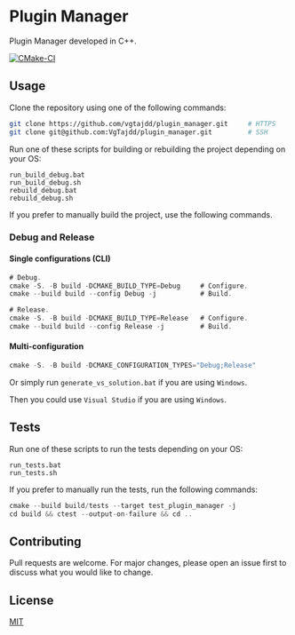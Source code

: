 # Plugin Manager

Plugin Manager developed in C++.

[![CMake-CI](https://github.com/VgTajdd/plugin_manager/actions/workflows/cmake.yml/badge.svg)](https://github.com/VgTajdd/plugin_manager/actions/workflows/cmake.yml)

## Usage

Clone the repository using one of the following commands:

```bash
git clone https://github.com/vgtajdd/plugin_manager.git     # HTTPS
git clone git@github.com:VgTajdd/plugin_manager.git         # SSH
```

Run one of these scripts for building or rebuilding the project depending on your OS:

```
run_build_debug.bat
run_build_debug.sh
rebuild_debug.bat
rebuild_debug.sh
```

If you prefer to manually build the project, use the following commands.

### Debug and Release

#### Single configurations (CLI)

```js
# Debug.
cmake -S. -B build -DCMAKE_BUILD_TYPE=Debug     # Configure.
cmake --build build --config Debug -j           # Build.

# Release.
cmake -S. -B build -DCMAKE_BUILD_TYPE=Release   # Configure.
cmake --build build --config Release -j         # Build.
```

#### Multi-configuration
```js
cmake -S. -B build -DCMAKE_CONFIGURATION_TYPES="Debug;Release"
```
Or simply run ```generate_vs_solution.bat``` if you are using ```Windows```.

Then you could use ```Visual Studio``` if you are using ```Windows```.

## Tests

Run one of these scripts to run the tests depending on your OS:

```
run_tests.bat
run_tests.sh
```

If you prefer to manually run the tests, run the following commands:

```js
cmake --build build/tests --target test_plugin_manager -j
cd build && ctest --output-on-failure && cd ..
```

## Contributing

Pull requests are welcome. For major changes, please open an issue first to discuss what you would like to change.

## License

[MIT](https://choosealicense.com/licenses/mit/)
